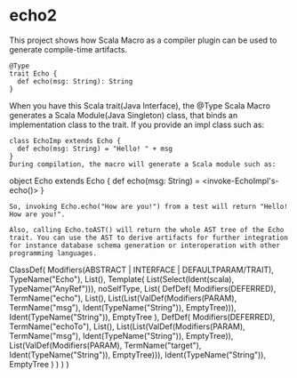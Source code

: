 # echo2
This project shows how Scala Macro as a compiler plugin can be used to generate compile-time artifacts.
```
@Type
trait Echo {
  def echo(msg: String): String
}
```
When you have this Scala trait(Java Interface), the @Type Scala Macro generates a Scala Module(Java Singleton) class, that binds an implementation class to the trait. If you provide an impl class such as:
```
class EchoImp extends Echo {
  def echo(msg: String) = "Hello! " + msg
}
During compilation, the macro will generate a Scala module such as:
```
object Echo extends Echo {
  def echo(msg: String) = <invoke-EchoImpl's-echo()>
}
```
So, invoking Echo.echo("How are you!") from a test will return "Hello! How are you!".

Also, calling Echo.toAST() will return the whole AST tree of the Echo trait. You can use the AST to derive artifacts for further integration for instance database schema generation or interoperation with other programming languages.
```
ClassDef(
  Modifiers(ABSTRACT | INTERFACE | DEFAULTPARAM/TRAIT), 
  TypeName("Echo"), 
  List(), 
  Template(
    List(Select(Ident(scala), TypeName("AnyRef"))), 
    noSelfType, 
    List(
      DefDef(
        Modifiers(DEFERRED), 
        TermName("echo"), 
        List(), 
        List(List(ValDef(Modifiers(PARAM), TermName("msg"), Ident(TypeName("String")), EmptyTree))), 
        Ident(TypeName("String")), 
        EmptyTree
      ), 
      DefDef(
        Modifiers(DEFERRED), 
        TermName("echoTo"), 
        List(), 
        List(List(ValDef(Modifiers(PARAM), TermName("msg"), Ident(TypeName("String")), EmptyTree)), List(ValDef(Modifiers(PARAM), TermName("target"), Ident(TypeName("String")), EmptyTree))), 
        Ident(TypeName("String")), 
        EmptyTree
      )
    )
  )
)
```

